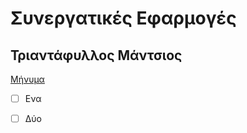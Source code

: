 # Συνεργατικές Εφαρμογές

## Τριαντάφυλλος Μάντσιος

[Μήνυμα](https://www.linkedin.com/in/triantafyllos-mantsios-08ab1217b/)

- [ ] Ενα

- [ ] Δύο
